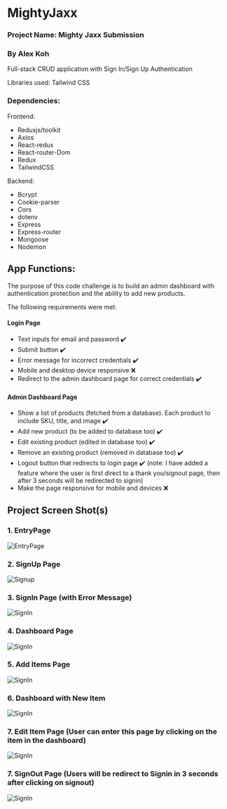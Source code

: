 
# MightyJaxx 

### Project Name: Mighty Jaxx Submission

### By Alex Koh

Full-stack CRUD application with Sign In/Sign Up Authentication 

Libraries used: Tailwind CSS

### Dependencies:

Frontend:
- Reduxjs/toolkit
- Axios
- React-redux
- React-router-Dom
- Redux
- TailwindCSS

Backend:
- Bcrypt
- Cookie-parser
- Cors
- dotenv
- Express
- Express-router
- Mongoose
- Nodemon

## App Functions:

The purpose of this code challenge is to build an admin dashboard with authentication protection and the ability to add new products.

The following requirements were met:

#### Login Page
- Text inputs for email and password ✔️
- Submit button ✔️
- Error message for incorrect credentials ✔️
- Mobile and desktop device responsive ❌
- Redirect to the admin dashboard page for correct credentials ✔️

#### Admin Dashboard Page
- Show a list of products (fetched from a database). Each product to include SKU, title, and image ✔️
- Add new product (to be added to database too) ✔️
- Edit existing product (edited in database too) ✔️
- Remove an existing product (removed in database too) ✔️
- Logout button that redirects to login page ✔️ (note: I have added a feature where the user is first direct to a thank you/signout page, then after 3 seconds will be redirected to signin) 
- Make the page responsive for mobile and devices ❌



## Project Screen Shot(s)

### 1. EntryPage
![EntryPage](https://imgur.com/8adqQy0.jpg)


### 2. SignUp Page
![Signup](https://imgur.com/HLugcgP.jpg)

### 3. SignIn Page (with Error Message)
![SignIn](https://imgur.com/tiLToUl.jpg)

### 4. Dashboard Page 
![SignIn](https://imgur.com/xg9ORnJ.jpg)

### 5. Add Items Page 
![SignIn](https://imgur.com/G51Gsh4.jpg)

### 6. Dashboard with New Item
![SignIn](https://imgur.com/aFctOKol.jpg)

### 7. Edit Item Page (User can enter this page by clicking on the item in the dashboard)
![SignIn](https://imgur.com/6GZp72d.jpg)

### 7. SignOut Page (Users will be redirect to Signin in 3 seconds after clicking on signout)
![SignIn](https://imgur.com/QvvRl3C.jpg)

